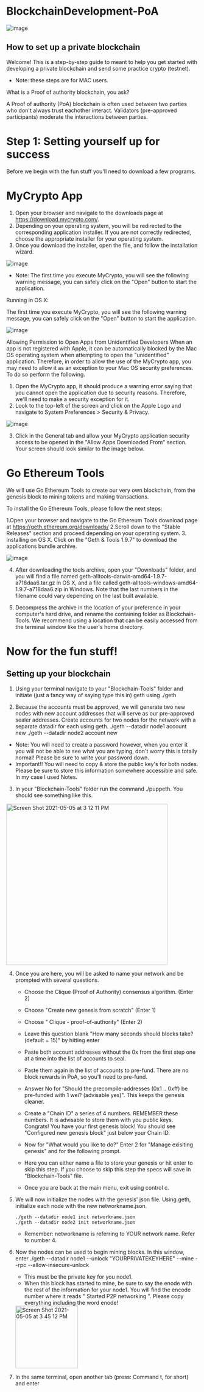 # BlockchainDevelopment-PoA

![image](https://user-images.githubusercontent.com/73208140/117193868-63cb0c00-adb1-11eb-9e33-8a6d4ccf2d60.png)

## How to set up a private blockchain 

Welcome! This is a step-by-step guide to meant to help you get started with developing a private blockchain and send some practice crypto (testnet). 
* Note: these steps are for MAC users. 

What is a Proof of authority blockchain, you ask? 

A Proof of authority (PoA) blockchain is often used between two parties who don't always trust eachother interact. Validators (pre-approved participants) moderate the interactions between parties.

# Step 1: Setting yourself up for success 

Before we begin with the fun stuff you'll need to download a few programs.

# MyCrypto App 

1. Open your browser and navigate to the downloads page at https://download.mycrypto.com/.
2. Depending on your operating system, you will be redirected to the corresponding application installer. If you are not correctly redirected, choose the appropriate installer for your operating system.
3. Once you download the installer, open the file, and follow the installation wizard. 

![image](https://user-images.githubusercontent.com/73208140/117089062-67638200-ad22-11eb-9914-fd9219572b06.png)

* Note: The first time you execute MyCrypto, you will see the following warning message, you can safely click on the "Open" button to start the application.

Running in OS X:

The first time you execute MyCrypto, you will see the following warning message, you can safely click on the "Open" button to start the application.

![image](https://user-images.githubusercontent.com/73208140/117094493-edd39000-ad31-11eb-9d04-9bcd7ba84384.png)

Allowing Permission to Open Apps from Unidentified Developers
When an app is not registered with Apple, it can be automatically blocked by the Mac OS operating system when attempting to open the "unidentified" application. Therefore, in order to allow the use of the MyCrypto app, you may need to allow it as an exception to your Mac OS security preferences. To do so perform the following.

1. Open the MyCrypto app, it should produce a warning error saying that you cannot open the application due to security reasons. Therefore, we'll need to make a security exception for it.
2. Look to the top-left of the screen and click on the Apple Logo and navigate to System Preferences > Security & Privacy.

![image](https://user-images.githubusercontent.com/73208140/117094576-22474c00-ad32-11eb-8ba2-35b028cd2471.png)

3. Click in the General tab and allow your MyCrypto application security access to be opened in the "Allow Apps Downloaded From" section. Your screen should look similar to the image below.

# Go Ethereum Tools

We will use Go Ethereum Tools to create our very own blockchain, from the genesis block to mining tokens and making transactions.

To install the Go Ethereum Tools, please follow the next steps:

1.Open your browser and navigate to the Go Ethereum Tools download page at https://geth.ethereum.org/downloads/
2.Scroll down to the "Stable Releases" section and proceed depending on your operating system.
3. Installing on OS X. Click on the "Geth & Tools 1.9.7" to download the applications bundle archive.

![image](https://user-images.githubusercontent.com/73208140/117090196-ad6e1500-ad25-11eb-9c43-b2f69e363c76.png)

4. After downloading the tools archive, open your "Downloads" folder, and you will find a file named geth-alltools-darwin-amd64-1.9.7-a718daa6.tar.gz in OS X, and a file called geth-alltools-windows-amd64-1.9.7-a718daa6.zip in Windows. Note that the last numbers in the filename could vary depending on the last built available.

5. Decompress the archive in the location of your preference in your computer's hard drive, and rename the containing folder as Blockchain-Tools. We recommend using a location that can be easily accessed from the terminal window like the user's home directory.

# Now for the fun stuff! 

## Setting up your blockchain

1. Using your terminal navigate to your "Blockchain-Tools" folder and initiate (just a fancy way of saying type this in) geth using ./geth 

2. Because the accounts must be approved, we will generate two new nodes with new account addresses that will serve as our pre-approved sealer addresses.
Create accounts for two nodes for the network with a separate datadir for each using geth.
./geth --datadir node1 account new
./geth --datadir node2 account new
* Note: You will need to create a password however, when you enter it you will not be able to see what you are typing, don't worry this is totally normal! Please be sure to write your password down. 
* Important!! You will need to copy & store the public key's for both nodes. Please be sure to store this information somewhere accessible and safe. In my case I used Notes. 

3. In your "Blockchain-Tools" folder run the command ./puppeth. You should see something like this. 

<img width="423" alt="Screen Shot 2021-05-05 at 3 12 11 PM" src="https://user-images.githubusercontent.com/73208140/117196272-48153500-adb4-11eb-961a-3e28fc9ff600.png">

4. Once you are here, you will be asked to name your network and be prompted with several questions. 
    - Choose the Clique (Proof of Authority) consensus algorithm. (Enter 2)
    - Choose "Create new genesis from scratch" (Enter 1)
    - Choose " Clique - proof-of-authority" (Enter 2)
    - Leave this question blank "How many seconds should blocks take? (default = 15)" by hitting enter 
    - Paste both account addresses without the 0x from the first step one at a time into the list of accounts to seal. 
    - Paste them again in the list of accounts to pre-fund. There are no block rewards in PoA, so you'll need to pre-fund.
    - Answer No for "Should the precompile-addresses (0x1 .. 0xff) be pre-funded with 1 wei? (advisable yes)". This keeps the genesis cleaner. 
    - Create a "Chain ID" a series of 4 numbers. REMEMBER these numbers. It is advisable to store them with you public keys. 
    Congrats! You have your first genesis block! You should see "Configured new genesis block" just below your Chain ID. 
    - Now for "What would you like to do?" Enter 2 for "Manage exisiting genesis" and for the following prompt. 
    - Here you can either name a file to store your genesis or hit enter to skip this step.  If you choose to skip this step the specs will save in "Blockchain-Tools" file. 
 
    - Once you are back at the main menu, exit using control c. 
 5. We will now initialize the nodes with the genesis' json file.
    Using geth, initialize each node with the new networkname.json.

        ./geth --datadir node1 init networkname.json
        ./geth --datadir node2 init networkname.json
        
    * Remember: networkname is referring to YOUR network name. Refer to number 4. 
  6. Now the nodes can be used to begin mining blocks.
     In this window, enter ./geth --datadir node1 --unlock "YOURPRIVATEKEYHERE" --mine --rpc --allow-insecure-unlock
     * This must be the private key for you node1. 
     * When this block has started to mine, be sure to say the enode with the rest of the information for your node1. You will find the encode number where it reads " Started P2P networking ". Please copy everything including the word enode! 
     
     <img width="164" alt="Screen Shot 2021-05-05 at 3 45 12 PM" src="https://user-images.githubusercontent.com/73208140/117199994-e3a8a480-adb8-11eb-8caa-f62fa9379dca.png">

  7. In the same terminal, open another tab (press: Command t, for short) and enter 
